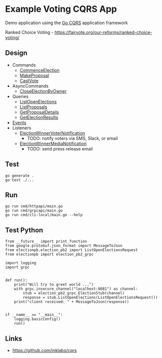 # Example Voting CQRS App

Demo application using the [Go CQRS](https://github.com/inklabs/cqrs) application framework

Ranked Choice Voting - https://fairvote.org/our-reforms/ranked-choice-voting/

## Design

- Commands
    - [CommenceElection](action/election/commence_election.go)
    - [MakeProposal](action/election/make_proposal.go)
    - [CastVote](action/election/cast_vote.go)
- AsyncCommands
    - [CloseElectionByOwner](action/election/close_election_by_owner.go)
- Queries
    - [ListOpenElections](action/election/list_open_elections.go)
    - [ListProposals](action/election/list_proposals.go)
    - [GetProposalDetails](action/election/get_proposal_details.go)
    - [GetElectionResults](action/election/get_election_results.go)
- [Events](event/election_events.go)
- Listeners
    - [ElectionWinnerVoterNotification](listener/election_winner_voter_notification.go)
      - TODO: notify voters via SMS, Slack, or email
    - [ElectionWinnerMediaNotification](listener/election_winner_media_notification.go)
      - TODO: send press release email

## Test

```
go generate .
go test ./...
```

## Run

```
go run cmd/httpapi/main.go
go run cmd/grpcapi/main.go
go run cmd/cli-local/main.go --help
```

## Test Python

```
from __future__ import print_function
from google.protobuf.json_format import MessageToJson
from electionpb.election_pb2 import ListOpenElectionsRequest
from electionpb import election_pb2_grpc

import logging
import grpc


def run():
    print("Will try to greet world ...")
    with grpc.insecure_channel("localhost:8081") as channel:
        stub = election_pb2_grpc.ElectionStub(channel)
        response = stub.ListOpenElections(ListOpenElectionsRequest())
    print("client received: " + MessageToJson(response))


if __name__ == "__main__":
    logging.basicConfig()
    run()
```

## Links

- https://github.com/inklabs/cqrs
